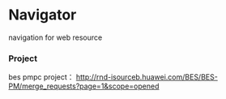 # Navigator
navigation for web resource

### Project
bes pmpc project： http://rnd-isourceb.huawei.com/BES/BES-PM/merge_requests?page=1&scope=opened
